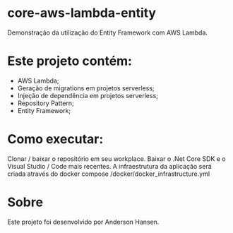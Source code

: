 # core-aws-lambda-entity
Demonstração da utilização do Entity Framework com AWS Lambda.

# Este projeto contém:
- AWS Lambda;
- Geração de migrations em projetos serverless;
- Injeção de dependência em projetos serverless;
- Repository Pattern;
- Entity Framework;

# Como executar:
Clonar / baixar o repositório em seu workplace.
Baixar o .Net Core SDK e o Visual Studio / Code mais recentes.
A infraestrutura da aplicação será criada através do docker compose /docker/docker_infrastructure.yml

# Sobre
Este projeto foi desenvolvido por Anderson Hansen.

